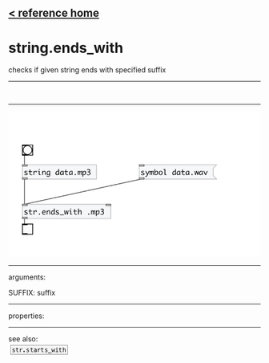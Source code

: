 [< reference home](index.html)
---

# string.ends_with


checks if given string ends with specified suffix

---

<br>


---


![example](examples/string.ends_with-example.jpg)

---
arguments:

SUFFIX: suffix<br>

---
properties:


---
see also:<br>
[![str.starts_with](img/object_str.starts_with.png)](str.starts_with.html)
